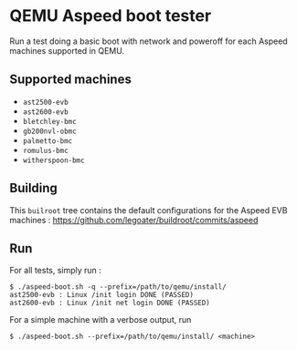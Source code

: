 # QEMU Aspeed boot tester

Run a test doing a basic boot with network and poweroff for each
Aspeed machines supported in QEMU.

## Supported machines

* `ast2500-evb`
* `ast2600-evb`
* `bletchley-bmc`
* `gb200nvl-obmc`
* `palmetto-bmc`
* `romulus-bmc`
* `witherspoon-bmc`

## Building

This ``builroot`` tree contains the default configurations for the
Aspeed EVB machines : https://github.com/legoater/buildroot/commits/aspeed

## Run

For all tests, simply run :

```
$ ./aspeed-boot.sh -q --prefix=/path/to/qemu/install/
ast2500-evb : Linux /init login DONE (PASSED)
ast2600-evb : Linux /init net login DONE (PASSED)
```

For a simple machine with a verbose output, run

```
$ ./aspeed-boot.sh --prefix=/path/to/qemu/install/ <machine>
```
